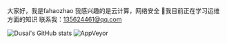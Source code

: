 大家好，我是fahaozhao
我感兴趣的是云计算，网络安全
🌱我目前正在学习运维方面的知识
联系我：135624461@qq.com

![Dusai's GitHub stats](https://github-readme-stats.vercel.app/api?username=stacklens)
<img alt="AppVeyor" src="https://img.shields.io/appveyor/build/fahaozhao/fahaozhao">
